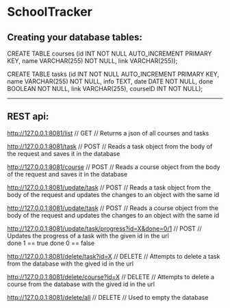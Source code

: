 # SchoolTracker

Creating your database tables:
---------------------
CREATE TABLE courses (id INT NOT NULL AUTO_INCREMENT PRIMARY KEY, name VARCHAR(255) NOT NULL, link VARCHAR(255));



CREATE TABLE tasks (id INT NOT NULL AUTO_INCREMENT PRIMARY KEY, name VARCHAR(255) NOT NULL, info TEXT, date DATE NOT NULL, done BOOLEAN NOT NULL, link VARCHAR(255), courseID INT NOT NULL);

-----------------------------------------------------------

REST api:
---------------------
http://127.0.0.1:8081/list // GET // Returns a json of all courses and tasks

http://127.0.0.1:8081/task // POST // Reads a task object from the body of the request and saves it in the database

http://127.0.0.1:8081/course // POST // Reads a course object from the body of the request and saves it in the database

http://127.0.0.1:8081/update/task // POST // Reads a task object from the body of the request and updates the changes to an object with the same id

http://127.0.0.1:8081/update/task // POST // Reads a course object from the body of the request and updates the changes to an object with the same id

http://127.0.0.1:8081/update/task/progress?id=X&done=0/1 // POST // Updates the progress of a task with the given id in the url </br>done 1 == true done 0 == false

http://127.0.0.1:8081/delete/task?id=X // DELETE // Attempts to delete a task from the database with the gived id in the url

http://127.0.0.1:8081/delete/course?id=X // DELETE // Attempts to delete a course from the database with the gived id in the url

http://127.0.0.1:8081/delete/all // DELETE // Used to empty the database




